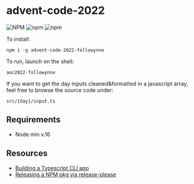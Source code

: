 # advent-code-2022

![NPM](https://img.shields.io/npm/l/advent-code-2022-followynne) ![npm](https://img.shields.io/npm/v/advent-code-2022-followynne) ![npm](https://img.shields.io/npm/dt/advent-code-2022-followynne)

To install:

`npm i -g advent-code-2022-followynne`

To run, launch on the shell:

`aoc2022-followynne`

If you want to get the day inputs cleaned&formatted in a javascript array, feel free to browse the source code under:

`src/{day}/input.ts`

## Requirements

- Node min v.16

## Resources

- [Building a Typescript CLI app](https://dev.to/akshaynathan/building-a-typescript-cli-26h5)
- [Releasing a NPM pkg via release-please](https://github.com/marketplace/actions/release-please-action)
